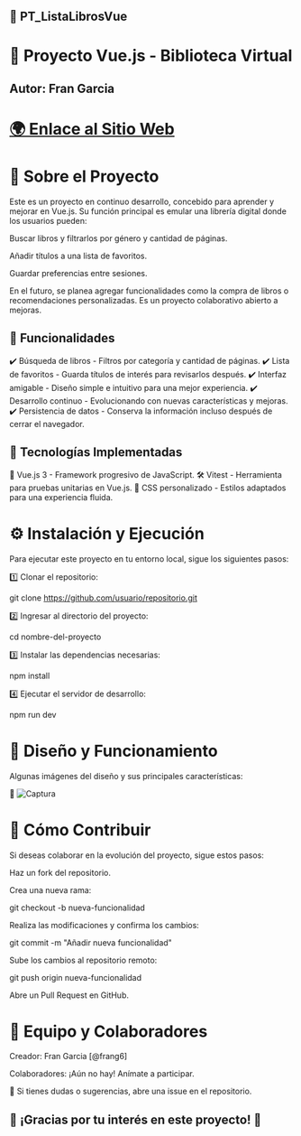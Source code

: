 ## 📖 PT_ListaLibrosVue

# 🚀 Proyecto Vue.js - Biblioteca Virtual

## Autor: Fran Garcia

# <a href="https://steady-taiyaki-7b265f.netlify.app/" target="_blank">🌍 Enlace al Sitio Web</a>


# 📝 Sobre el Proyecto

Este es un proyecto en continuo desarrollo, concebido para aprender y mejorar en Vue.js. Su función principal es emular una librería digital donde los usuarios pueden:

Buscar libros y filtrarlos por género y cantidad de páginas.

Añadir títulos a una lista de favoritos.

Guardar preferencias entre sesiones.

En el futuro, se planea agregar funcionalidades como la compra de libros o recomendaciones personalizadas. Es un proyecto colaborativo abierto a mejoras.

## 🌟 Funcionalidades

✔️ Búsqueda de libros - Filtros por categoría y cantidad de páginas.
✔️ Lista de favoritos - Guarda títulos de interés para revisarlos después.
✔️ Interfaz amigable - Diseño simple e intuitivo para una mejor experiencia.
✔️ Desarrollo continuo - Evolucionando con nuevas características y mejoras.
✔️ Persistencia de datos - Conserva la información incluso después de cerrar el navegador.

## 🔧 Tecnologías Implementadas

🎯 Vue.js 3 - Framework progresivo de JavaScript.
🛠 Vitest - Herramienta para pruebas unitarias en Vue.js.
🎨 CSS personalizado - Estilos adaptados para una experiencia fluida.

# ⚙️ Instalación y Ejecución

Para ejecutar este proyecto en tu entorno local, sigue los siguientes pasos:

1️⃣ Clonar el repositorio:

git clone https://github.com/usuario/repositorio.git

2️⃣ Ingresar al directorio del proyecto:

cd nombre-del-proyecto

3️⃣ Instalar las dependencias necesarias:

npm install

4️⃣ Ejecutar el servidor de desarrollo:

npm run dev

# 🎨 Diseño y Funcionamiento

Algunas imágenes del diseño y sus principales características:

📸 ![Captura](https://github.com/user-attachments/assets/3e4aa861-fed4-45c2-8138-f95e2b32929d)


# 🤝 Cómo Contribuir

Si deseas colaborar en la evolución del proyecto, sigue estos pasos:

Haz un fork del repositorio.

Crea una nueva rama:

git checkout -b nueva-funcionalidad

Realiza las modificaciones y confirma los cambios:

git commit -m "Añadir nueva funcionalidad"

Sube los cambios al repositorio remoto:

git push origin nueva-funcionalidad

Abre un Pull Request en GitHub.

# 👥 Equipo y Colaboradores

Creador: Fran Garcia [@frang6]

Colaboradores: ¡Aún no hay! Anímate a participar.

📩 Si tienes dudas o sugerencias, abre una issue en el repositorio.

## 🌟 ¡Gracias por tu interés en este proyecto! 💙
